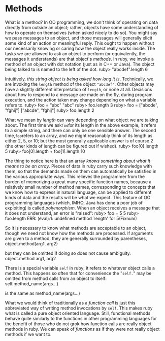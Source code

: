 Methods
=======

What is a method? In OO programming, we don't think of
operating on data directly from outside an object; rather, objects
have some understanding of how to operate on themselves (when asked
nicely to do so). You might say we pass messages to an object,
and those messages will generally elicit some kind of an action or
meaningful reply. This ought to happen without our necessarily
knowing or caring how the object really works inside. The tasks
we are allowed to ask an object to perform (or equivalently, the
messages it understands) are that object's *methods*.
In ruby, we invoke a method of an object with dot notation (just as
in C++ or Java). The object being talked to is named to the left
of the dot.
ruby> "abcdef".length
   6

Intuitively, *this string object is being asked how long it
is*.  Technically, we are invoking the `length` method
of the object `"abcdef"`.
Other objects may have a slightly different interpretation of
`length`, or none at all.  Decisions about how to respond
to a message are made on the fly, during program execution, and the
action taken may change depending on what a variable refers to.
ruby> foo = "abc"
   "abc"
ruby> foo.length
   3
ruby> foo = ["abcde", "fghij"]
   ["abcde", "fghij"]
ruby> foo.length
   2

What we mean by *length* can vary depending on what object
we are talking about.  The first time we ask` foo `for its
length in the above example, it refers to a simple string, and there
can only be one sensible answer.  The second time,` foo
`refers to an array, and we might reasonably think of its length
as either 2, 5, or 10; but the most generally applicable answer is of
course 2 (the other kinds of length can be figured out if wished).
ruby> foo[0].length
   5
ruby> foo[0].length + foo[1].length
   10

The thing to notice here is that an array *knows something about
what it means to be an array*.  Pieces of data in ruby carry such
knowledge with them, so that the demands made on them can
automatically be satisfied in the various appropriate ways.  This
relieves the programmer from the burden of memorizing a great many
specific function names, because a relatively small number of method
names, corresponding to concepts that we know how to express in
natural language, can be applied to different kinds of data and the
results will be what we expect.  This feature of OO programming
languages (which, IMHO, Java has done a poor job of exploiting) is
called *polymorphism*.
When an object receives a message that it does not understand, an
error is "raised":
ruby> foo = 5
   5
ruby> foo.length
ERR: (eval):1: undefined method `length' for 5(Fixnum)

So it is necessary to know what methods are acceptable to an object,
though we need not know how the methods are processed.
If arguments are given to a method, they are generally surrounded by
parentheses,
object.method(arg1, arg2)

but they can be omitted if doing so does not cause ambiguity.
object.method arg1, arg2

There is a special variable `self` in ruby; it refers to
whatever object calls a method.  This happens so often that for
convenience the "`self.`" may be omitted from method calls from
an object to itself:
self.method_name(args...)

is the same as
method_name(args...)

What we would think of traditionally as a *function call* is
just this abbreviated way of writing method invocations by
`self`.  This makes ruby what is called a pure object
oriented language.  Still, functional methods behave quite
similarly to the functions in other programming languages for the
benefit of those who do not grok how function calls are really object
methods in ruby.  We can speak of *functions* as if they
were not really object methods if we want to.